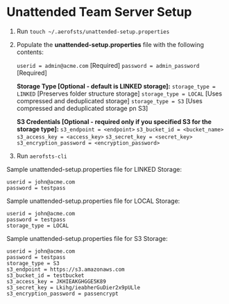 # Unattended Team Server Setup

1. Run `touch ~/.aerofsts/unattended-setup.properties`
2. Populate the **unattended-setup.properties** file with the following contents:

    `userid = admin@acme.com` [Required]
    `password = admin_password` [Required]

    **Storage Type [Optional - default is LINKED storage]:**
    `storage_type = LINKED` [Preserves folder structure storage]
    `storage_type = LOCAL` [Uses compressed and deduplicated storage]
    `storage_type = S3` [Uses compressed and deduplicated storage pn S3]

    **S3 Credentials [Optional - required only if you specified S3 for the storage type]:**
    `s3_endpoint = <endpoint>`
    `s3_bucket_id = <bucket_name>`
    `s3_access_key = <access_key>`
    `s3_secret_key = <secret_key>`
    `s3_encryption_password = <encryption_password>`

3. Run `aerofsts-cli`

Sample unattended-setup.properties file for LINKED Storage:

    userid = john@acme.com
    password = testpass

Sample unattended-setup.properties file for LOCAL Storage:

    userid = john@acme.com
    password = testpass
    storage_type = LOCAL

Sample unattended-setup.properties file for S3 Storage:

    userid = john@acme.com
    password = testpass
    storage_type = S3
    s3_endpoint = https://s3.amazonaws.com
    s3_bucket_id = testbucket
    s3_access_key = JKHIEAKGHGGE5K89
    s3_secret_key = Lkihg/ieabherGuDier2x9pULle
    s3_encryption_password = passencrypt
